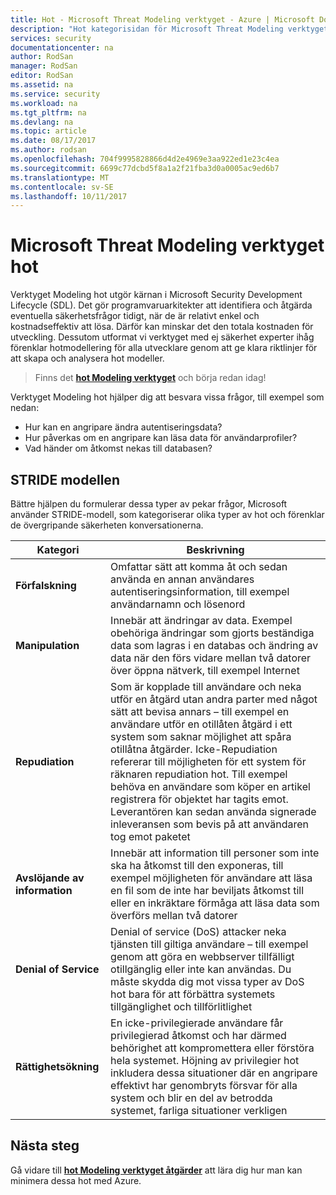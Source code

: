 ```yaml
---
title: Hot - Microsoft Threat Modeling verktyget - Azure | Microsoft Docs
description: "Hot kategorisidan för Microsoft Threat Modeling verktyget som innehåller kategorier för alla exponeras genereras hot."
services: security
documentationcenter: na
author: RodSan
manager: RodSan
editor: RodSan
ms.assetid: na
ms.service: security
ms.workload: na
ms.tgt_pltfrm: na
ms.devlang: na
ms.topic: article
ms.date: 08/17/2017
ms.author: rodsan
ms.openlocfilehash: 704f9995828866d4d2e4969e3aa922ed1e23c4ea
ms.sourcegitcommit: 6699c77dcbd5f8a1a2f21fba3d0a0005ac9ed6b7
ms.translationtype: MT
ms.contentlocale: sv-SE
ms.lasthandoff: 10/11/2017
---
```

# <a name="microsoft-threat-modeling-tool-threats"></a>Microsoft Threat Modeling verktyget hot

Verktyget Modeling hot utgör kärnan i Microsoft Security Development Lifecycle (SDL). Det gör programvaruarkitekter att identifiera och åtgärda eventuella säkerhetsfrågor tidigt, när de är relativt enkel och kostnadseffektiv att lösa. Därför kan minskar det den totala kostnaden för utveckling. Dessutom utformat vi verktyget med ej säkerhet experter ihåg förenklar hotmodellering för alla utvecklare genom att ge klara riktlinjer för att skapa och analysera hot modeller.

> Finns det  **[hot Modeling verktyget](./azure-security-threat-modeling-tool.md)**  och börja redan idag!

Verktyget Modeling hot hjälper dig att besvara vissa frågor, till exempel som nedan:

* Hur kan en angripare ändra autentiseringsdata?
* Hur påverkas om en angripare kan läsa data för användarprofiler?
* Vad händer om åtkomst nekas till databasen?

## <a name="stride-model"></a>STRIDE modellen

Bättre hjälpen du formulerar dessa typer av pekar frågor, Microsoft använder STRIDE-modell, som kategoriserar olika typer av hot och förenklar de övergripande säkerheten konversationerna.

| Kategori | Beskrivning |
| -------- | ----------- |
| **Förfalskning** | Omfattar sätt att komma åt och sedan använda en annan användares autentiseringsinformation, till exempel användarnamn och lösenord |
| **Manipulation** | Innebär att ändringar av data. Exempel obehöriga ändringar som gjorts beständiga data som lagras i en databas och ändring av data när den förs vidare mellan två datorer över öppna nätverk, till exempel Internet |
| **Repudiation** | Som är kopplade till användare och neka utför en åtgärd utan andra parter med något sätt att bevisa annars – till exempel en användare utför en otillåten åtgärd i ett system som saknar möjlighet att spåra otillåtna åtgärder. Icke-Repudiation refererar till möjligheten för ett system för räknaren repudiation hot. Till exempel behöva en användare som köper en artikel registrera för objektet har tagits emot. Leverantören kan sedan använda signerade inleveransen som bevis på att användaren tog emot paketet |
| **Avslöjande av information** | Innebär att information till personer som inte ska ha åtkomst till den exponeras, till exempel möjligheten för användare att läsa en fil som de inte har beviljats åtkomst till eller en inkräktare förmåga att läsa data som överförs mellan två datorer |
| **Denial of Service** | Denial of service (DoS) attacker neka tjänsten till giltiga användare – till exempel genom att göra en webbserver tillfälligt otillgänglig eller inte kan användas. Du måste skydda dig mot vissa typer av DoS hot bara för att förbättra systemets tillgänglighet och tillförlitlighet |
| **Rättighetsökning** | En icke-privilegierade användare får privilegierad åtkomst och har därmed behörighet att kompromettera eller förstöra hela systemet. Höjning av privilegier hot inkludera dessa situationer där en angripare effektivt har genombryts försvar för alla system och blir en del av betrodda systemet, farliga situationer verkligen |

## <a name="next-steps"></a>Nästa steg

Gå vidare till  **[hot Modeling verktyget åtgärder](./azure-security-threat-modeling-tool-mitigations.md)**  att lära dig hur man kan minimera dessa hot med Azure.